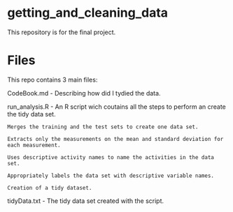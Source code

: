# getting_and_cleaning_data

This repository is for the final project.

# Files

This repo contains 3 main files:

CodeBook.md - Describing how did I tydied the data.

run_analysis.R - An R script wich coutains all the steps to perform an create the tidy data set.

    Merges the training and the test sets to create one data set.

    Extracts only the measurements on the mean and standard deviation for each measurement.

    Uses descriptive activity names to name the activities in the data set.

    Appropriately labels the data set with descriptive variable names.

    Creation of a tidy dataset.

tidyData.txt - The tidy data set created with the script.